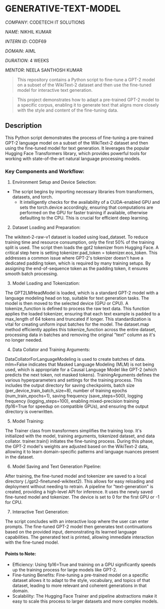 # GENERATIVE-TEXT-MODEL

*COMPANY*: CODETECH IT SOLUTIONS

*NAME*: NIKHIL KUMAR

*INTERN ID*: CODF69

*DOMAIN*: AIML

*DURATION*: 4 WEEKS

*MENTOR*: NEELA SANTHOSH KUMAR

> This repository contains a Python script to fine-tune a GPT-2 model on a subset of the WikiText-2 dataset and then use the fine-tuned model for interactive text generation.

> This project demonstrates how to adapt a pre-trained GPT-2 model to a specific corpus, enabling it to generate text that aligns more closely with the style and content of the fine-tuning data.

##   Description

This Python script demonstrates the process of fine-tuning a pre-trained GPT-2 language model on a subset of the WikiText-2 dataset and then using the fine-tuned model for text generation. It leverages the popular Hugging Face Transformers library, which provides powerful tools for working with state-of-the-art natural language processing models.

### Key Components and Workflow:

1. Environment Setup and Device Selection:
  * The script begins by importing necessary libraries from transformers, datasets, and torch.
    * It intelligently checks for the availability of a CUDA-enabled GPU and sets the torch.device accordingly, ensuring that computations are performed on the GPU for faster training if available, otherwise defaulting to the CPU. This is crucial for efficient deep learning.

2. Dataset Loading and Preparation:

The wikitext-2-raw-v1 dataset is loaded using load_dataset. To reduce training time and resource consumption, only the first 50% of the training split is used.
The script then loads the gpt2 tokenizer from Hugging Face. A critical step here is setting tokenizer.pad_token = tokenizer.eos_token. This addresses a common issue where GPT-2's tokenizer doesn't have a dedicated padding token, which is required by many training setups. By assigning the end-of-sequence token as the padding token, it ensures smooth batch processing.

3. Model Loading and Tokenization:

The GPT2LMHeadModel is loaded, which is a standard GPT-2 model with a language modeling head on top, suitable for text generation tasks. The model is then moved to the selected device (GPU or CPU).
A tokenize_function is defined to process the raw text data. This function applies the loaded tokenizer, ensuring that each text example is padded to a max_length of 64 tokens and truncated if longer. This standardization is vital for creating uniform input batches for the model.
The dataset.map method efficiently applies this tokenize_function across the entire dataset, processing data in batches and removing the original "text" column as it's no longer needed.

4. Data Collator and Training Arguments:

DataCollatorForLanguageModeling is used to create batches of data. mlm=False indicates that Masked Language Modeling (MLM) is not being used, which is appropriate for a Causal Language Model like GPT-2 (which predicts the next token, not masked tokens).
TrainingArguments defines the various hyperparameters and settings for the training process. This includes the output directory for saving checkpoints, batch size (per_device_train_batch_size=8), number of training epochs (num_train_epochs=1), saving frequency (save_steps=500), logging frequency (logging_steps=100), enabling mixed-precision training (fp16=True for speedup on compatible GPUs), and ensuring the output directory is overwritten.

5. Model Training:

The Trainer class from transformers simplifies the training loop. It's initialized with the model, training arguments, tokenized dataset, and data collator.
trainer.train() initiates the fine-tuning process. During this phase, the GPT-2 model's weights are adjusted based on the WikiText-2 data, allowing it to learn domain-specific patterns and language nuances present in the dataset.

6. Model Saving and Text Generation Pipeline:

After training, the fine-tuned model and tokenizer are saved to a local directory (./gpt2-finetuned-wikitext2). This allows for easy reloading and deployment without needing to retrain.
A pipeline for "text-generation" is created, providing a high-level API for inference. It uses the newly saved fine-tuned model and tokenizer. The device is set to 0 for the first GPU or -1 for CPU.

7. Interactive Text Generation:

The script concludes with an interactive loop where the user can enter prompts. The fine-tuned GPT-2 model then generates text continuations based on the provided input, demonstrating its learned language capabilities. The generated text is printed, allowing immediate interaction with the fine-tuned model.

#### Points to Note:

* Efficiency: Using fp16=True and training on a GPU significantly speeds up the training process for large models like GPT-2.
* Fine-tuning Benefits: Fine-tuning a pre-trained model on a specific dataset allows it to adapt to the style, vocabulary, and topics of that dataset, leading to more relevant and coherent generations in that domain.
* Scalability: The Hugging Face Trainer and pipeline abstractions make it easy to scale this process to larger datasets and more complex models.





























